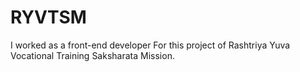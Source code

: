 # RYVTSM
I worked as a front-end developer For this project of Rashtriya Yuva Vocational Training Saksharata Mission.

